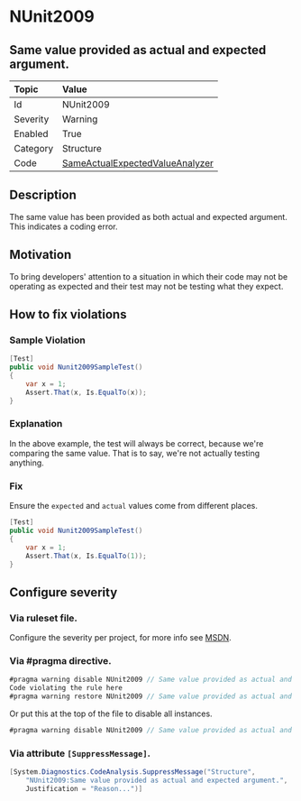 # NUnit2009
## Same value provided as actual and expected argument.

| Topic    | Value
| :--      | :--
| Id       | NUnit2009
| Severity | Warning
| Enabled  | True
| Category | Structure
| Code     | [SameActualExpectedValueAnalyzer](https://github.com/nunit/nunit.analyzers/blob/0.2.0/src/nunit.analyzers/SameActualExpectedValue/SameActualExpectedValueAnalyzer.cs)


## Description

The same value has been provided as both actual and expected argument. This indicates a coding error.

## Motivation

To bring developers' attention to a situation in which their code may not be operating as expected and their test may not be testing what they expect.

## How to fix violations

### Sample Violation

```csharp
[Test]
public void Nunit2009SampleTest()
{
    var x = 1;
    Assert.That(x, Is.EqualTo(x));
}
```

### Explanation

In the above example, the test will always be correct, because we're comparing the same value. That is to say, we're not actually testing anything.

### Fix

Ensure the `expected` and `actual` values come from different places.

```csharp
[Test]
public void Nunit2009SampleTest()
{
    var x = 1;
    Assert.That(x, Is.EqualTo(1));
}
```

<!-- start generated config severity -->
## Configure severity

### Via ruleset file.

Configure the severity per project, for more info see [MSDN](https://msdn.microsoft.com/en-us/library/dd264949.aspx).

### Via #pragma directive.
```C#
#pragma warning disable NUnit2009 // Same value provided as actual and expected argument.
Code violating the rule here
#pragma warning restore NUnit2009 // Same value provided as actual and expected argument.
```

Or put this at the top of the file to disable all instances.
```C#
#pragma warning disable NUnit2009 // Same value provided as actual and expected argument.
```

### Via attribute `[SuppressMessage]`.

```C#
[System.Diagnostics.CodeAnalysis.SuppressMessage("Structure", 
    "NUnit2009:Same value provided as actual and expected argument.",
    Justification = "Reason...")]
```
<!-- end generated config severity -->

